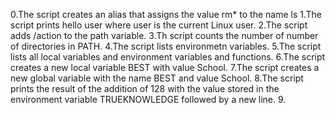 0.The script creates an alias that assigns the value rm* to the name ls
1.The script prints hello user where user is the current Linux user.
2.The script adds /action to the path variable.
3.Th script counts the number of number of directories in PATH.
4.The script lists environmetn variables.
5.The script lists all local variables and environment variables and functions.
6.The script creates a new local variable BEST with value School.
7.The script creates a new global variable with the name BEST and value School.
8.The script prints the result of the addition of 128 with the value stored in the environment variable TRUEKNOWLEDGE followed by a new line.
9. 

